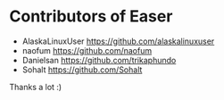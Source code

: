 Contributors of Easer
======

* AlaskaLinuxUser <https://github.com/alaskalinuxuser>
* naofum <https://github.com/naofum>
* Danielsan <https://github.com/trikaphundo>
* Sohalt <https://github.com/Sohalt>

Thanks a lot :)

